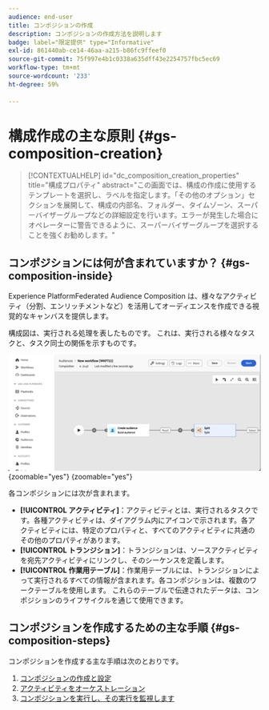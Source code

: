 ```yaml
---
audience: end-user
title: コンポジションの作成
description: コンポジションの作成方法を説明します
badge: label="限定提供" type="Informative"
exl-id: 861440ab-ce14-46aa-a215-b86fc9ffeef0
source-git-commit: 75f997e4b1c0338a635dff43e2254757fbc5ec69
workflow-type: tm+mt
source-wordcount: '233'
ht-degree: 59%

---
```


# 構成作成の主な原則 {#gs-composition-creation}

>[!CONTEXTUALHELP]
>id="dc_composition_creation_properties"
>title="構成プロパティ"
>abstract="この画面では、構成の作成に使用するテンプレートを選択し、ラベルを指定します。「その他のオプション」セクションを展開して、構成の内部名、フォルダー、タイムゾーン、スーパーバイザーグループなどの詳細設定を行います。エラーが発生した場合にオペレーターに警告できるように、スーパーバイザーグループを選択することを強くお勧めします。"

## コンポジションには何が含まれていますか？ {#gs-composition-inside}

Experience PlatformFederated Audience Composition は、様々なアクティビティ（分割、エンリッチメントなど）を活用してオーディエンスを作成できる視覚的なキャンバスを提供します。

構成図は、実行される処理を表したものです。 これは、実行される様々なタスクと、タスク同士の関係を示すものです。

![](assets/composition-example.png){zoomable="yes"} {zoomable="yes"}

各コンポジションには次が含まれます。

* **[!UICONTROL アクティビティ]**：アクティビティとは、実行されるタスクです。各種アクティビティは、ダイアグラム内にアイコンで示されます。各アクティビティには、特定のプロパティと、すべてのアクティビティに共通のその他のプロパティがあります。
* **[!UICONTROL トランジション]**：トランジションは、ソースアクティビティを宛先アクティビティにリンクし、そのシーケンスを定義します。
* **[!UICONTROL 作業用テーブル]**：作業用テーブルには、トランジションによって実行されるすべての情報が含まれます。各コンポジションは、複数のワークテーブルを使用します。 これらのテーブルで伝達されたデータは、コンポジションのライフサイクルを通じて使用できます。

## コンポジションを作成するための主な手順 {#gs-composition-steps}

コンポジションを作成する主な手順は次のとおりです。

1. [コンポジションの作成と設定](../compositions/create-composition.md)
1. [アクティビティをオーケストレーション](../compositions/orchestrate-activities.md)
1. [コンポジションを実行し、その実行を監視します](../compositions/start-monitor-composition.md)
